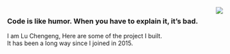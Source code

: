 <img align="right" src="https://github-readme-stats.vercel.app/api/top-langs/?username=lu1kaifeng&hide=c,javascript,jupyter%20notebook,makefile,css,scss,html&theme=tokyonight,&langs_count=8&layout=compact" />  

### Code is like humor. When you have to explain it, it’s bad.
I am Lu Chengeng, Here are some of the project I built.\
It has been a long way since I joined in 2015.
